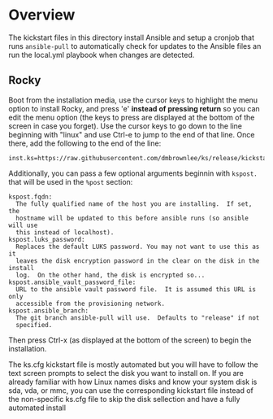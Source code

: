 
# Overview

The kickstart files in this directory install Ansible and setup a cronjob that runs ```ansible-pull``` to automatically check for updates to the Ansible files an run the local.yml playbook when changes are detected.

## Rocky
Boot from the installation media, use the cursor keys to highlight the menu option to install Rocky, and press 'e' __instead of pressing return__ so you can edit the menu option (the keys to press are displayed at the bottom of the screen in case you forget).  Use the cursor keys to go down to the line beginning with "linux" and use Ctrl-e to jump to the end of that line.  Once there, add the following to the end of the line:
```
inst.ks=https://raw.githubusercontent.com/dmbrownlee/ks/release/kickstart/rocky/ks.cfg
```

Additionally, you can pass a few optional arguments beginnin with ```kspost.``` that will be used in the ```%post``` section:
```
kspost.fqdn:
  The fully qualified name of the host you are installing.  If set, the
  hostname will be updated to this before ansible runs (so ansible will use
  this instead of localhost).
kspost.luks_password:
  Replaces the default LUKS password. You may not want to use this as it 
  leaves the disk encryption password in the clear on the disk in the install
  log.  On the other hand, the disk is encrypted so...
kspost.ansible_vault_password_file:
  URL to the ansible vault password file.  It is assumed this URL is only
  accessible from the provisioning network.
kspost.ansible_branch:
  The git branch ansible-pull will use.  Defaults to "release" if not
  specified.
```
Then press Ctrl-x (as displayed at the bottom of the screen) to begin the installation.

The ks.cfg kickstart file is mostly automated but you will have to follow the text screen prompts to select the disk you want to install on.  If you are already familiar with how Linux names disks and know your system disk is sda, vda, or mmc, you can use the corresponding kickstart file instead of the non-specific ks.cfg file to skip the disk sellection and have a fully automated install
